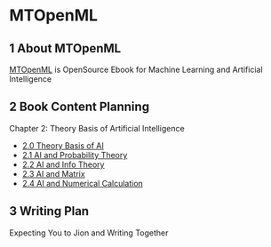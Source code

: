 # MTOpenML

## 1 About MTOpenML

[MTOpenML](https://github.com/MTMediaDev/MTOpenML) is OpenSource Ebook for  Machine Learning and Artificial Intelligence

## 2 Book Content Planning

Chapter 2: Theory Basis of Artificial Intelligence

* [2.0 Theory Basis of AI](../../book-open-ai-cn/2-ai-basic/20-ai-basic-theory.md)
* [2.1 AI and Probability Theory](../../book-open-ai-cn/2-ai-basic/21-ai-probability-theory.md)
* [2.2 AI and Info Theory](../../book-open-ai-cn/2-ai-basic/22-ai-info-theory.md)
* [2.3 AI and Matrix](../../book-open-ai-cn/2-ai-basic/23-ai-matrix.md)
* [2.4 AI and Numerical Calculation](../../book-open-ai-cn/2-ai-basic/24-ai-numerical-calculation.md)

## 3 Writing Plan

Expecting You to Jion and Writing Together